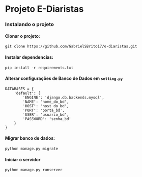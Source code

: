 # Projeto E-Diaristas

### Instalando o projeto
#### Clonar o projeto:

`git clone https://github.com/GabrielSBrito17/e-diaristas.git`

#### Instalar dependencias:

`pip install -r requirements.txt`

#### Alterar configurações de Banco de Dados em `setting.py`
```
DATABASES = {
    'default': {
        'ENGINE': 'django.db.backends.mysql',
        'NAME': 'nome_do_bd',
        'HOST': 'host_do_bd',
        'PORT': 'porta_bd',
        'USER': 'usuario_bd',
        'PASSWORD': 'senha_bd'
    }
}
```
#### Migrar banco de dados:

`python manage.py migrate`

#### Iniciar o servidor

`python manage.py runserver`